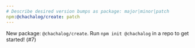 ```yaml
---
# Describe desired version bumps as package: major|minor|patch
npm:@chachalog/create: patch
---
```


New package: `@chachalog/create`. Run `npm init @chachalog` in a repo to get started! (#7)

